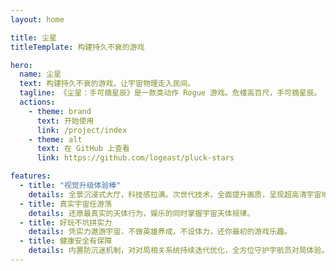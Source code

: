 ```yaml
---
layout: home

title: 尘星
titleTemplate: 构建持久不衰的游戏

hero:
  name: 尘星
  text: 构建持久不衰的游戏，让宇宙物理走入民间。
  tagline: 《尘星：手可摘星辰》是一款类动作 Rogue 游戏。危楼高百尺，手可摘星辰。
  actions:
    - theme: brand
      text: 开始使用
      link: /project/index
    - theme: alt
      text: 在 GitHub 上查看
      link: https://github.com/logeast/pluck-stars

features:
  - title: "视觉升级体验棒"
    details: 全景沉浸式大厅，科技感拉满。次世代技术，全面提升画质，呈现超高清宇宙地图。
  - title: 真实宇宙任游荡
    details: 还原最真实的天体行为，娱乐的同时掌握宇宙天体规律。
  - title: 好玩不坑拼实力
    details: 凭实力遨游宇宙，不做英雄养成，不设体力，还你最初的游戏乐趣。
  - title: 健康安全有保障
    details: 内置防沉迷机制，对对局相关系统持续迭代优化，全方位守护宇航员对局体验。
---
```

